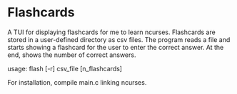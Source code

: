 
# Flashcards

A TUI for displaying flashcards for me to learn ncurses. Flashcards are stored in a user-defined directory as csv files. The program reads a file and starts showing a flashcard for the user to enter the correct answer. At the end, shows the number of correct answers.

usage: flash [-r] csv_file [n_flashcards]

For installation, compile main.c linking ncurses.
